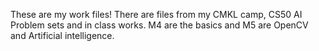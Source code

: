 These are my work files! 
There are files from my CMKL camp, CS50 AI Problem sets and in class works.
M4 are the basics and M5 are OpenCV and Artificial intelligence. 
